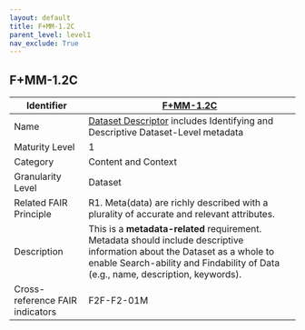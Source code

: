```yaml
---
layout: default
title: F+MM-1.2C
parent_level: level1
nav_exclude: True
---
```


## F+MM-1.2C

| Identifier | [F+MM-1.2C](https://github.com/FAIRplus/Data-Maturity/edit/v0.3/docs/_indicators/B.%20F+MM-1.2C.md) |
| ---------- | ----------|
| Name | [Dataset Descriptor](https://fairplus.github.io/Data-Maturity/docs/Glossary/#dataset-descriptor) includes Identifying and Descriptive Dataset-Level metadata  |
| Maturity Level | 1 |
| Category | Content and Context |
| Granularity Level | Dataset |
| Related FAIR Principle | R1. Meta(data) are richly described with a plurality of accurate and relevant attributes. |
| Description | This is a **metadata-related** requirement. Metadata should include descriptive information about the Dataset as a whole to enable Search-ability and Findability of Data (e.g., name, description, keywords). |
| Cross-reference FAIR indicators | F2F-F2-01M |
